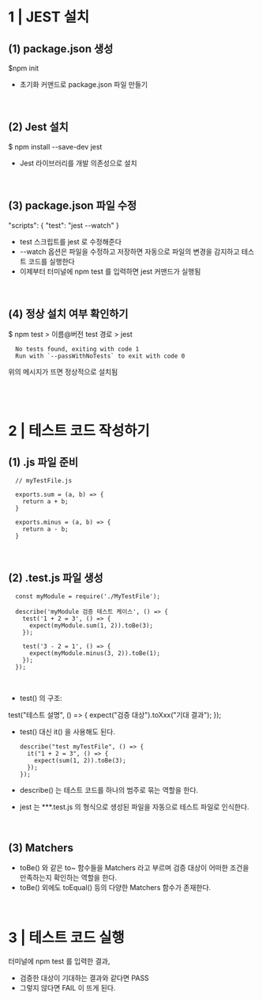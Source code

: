 1 | JEST 설치
======


(1) package.json 생성
----

$npm init
- 초기화 커맨드로 package.json 파일 만들기

</br>


(2) Jest 설치
----

$ npm install --save-dev jest
- Jest 라이브러리를 개발 의존성으로 설치

</br>

(3) package.json 파일 수정
----

"scripts": {
   "test": "jest --watch"
 }
 
- test 스크립트를 jest 로 수정해준다
- --watch 옵션은 파일을 수정하고 저장하면 자동으로 파일의 변경을 감지하고 테스트 코드를 실행한다
- 이제부터 터미널에 npm test 를 입력하면 jest 커맨드가 실행됨


</br>


(4) 정상 설치 여부 확인하기
----

$ npm test
      > 이름@버전 test 경로
      > jest

      No tests found, exiting with code 1
      Run with `--passWithNoTests` to exit with code 0

위의 메시지가 뜨면 정상적으로 설치됨

</br>
</br>


2 | 테스트 코드 작성하기
====

(1) .js 파일 준비
----

      // myTestFile.js

      exports.sum = (a, b) => {
        return a + b;
      }

      exports.minus = (a, b) => {
        return a - b;
      }


</br>


(2) .test.js 파일 생성
----

      const myModule = require('./MyTestFile');

      describe('myModule 검증 테스트 케이스', () => {
        test('1 + 2 = 3', () => {
          expect(myModule.sum(1, 2)).toBe(3);
        });

        test('3 - 2 = 1', () => {
          expect(myModule.minus(3, 2)).toBe(1);
        });
      });


</br>


- test() 의 구조:

test("테스트 설명", () => {
  expect("검증 대상").toXxx("기대 결과");
});


- test() 대신 it() 을 사용해도 된다.

      describe("test myTestFile", () => {
        it("1 + 2 = 3", () => {
          expect(sum(1, 2)).toBe(3);
        });
      });


- describe() 는 테스트 코드를 하나의 범주로 묶는 역할을 한다.
- jest 는  ***.test.js 의 형식으로 생성된 파일을 자동으로 테스트 파일로 인식한다.


</br>


(3) Matchers
----

- toBe() 와 같은 to~ 함수들을 Matchers 라고 부르며 검증 대상이 어떠한 조건을 만족하는지 확인하는 역할을 한다.
- toBe() 외에도 toEqual() 등의 다양한 Matchers 함수가 존재한다.



</br>




3 | 테스트 코드 실행
====

터미널에 npm test 를 입력한 결과,

- 검증한 대상이 기대하는 결과와 같다면 PASS
- 그렇지 않다면 FAIL 이 뜨게 된다.




